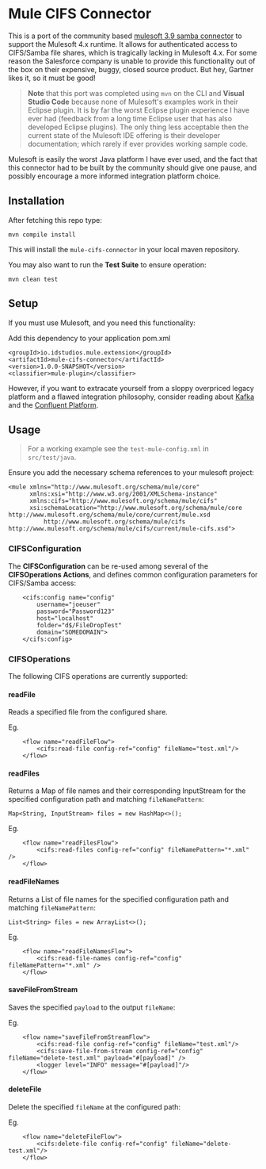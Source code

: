 # Mule CIFS Connector

This is a port of the community based [mulesoft 3.9 samba connector](https://github.com/mulesoft-consulting/samba-connector) to support the Mulesoft 4.x runtime.  It allows for authenticated access to CIFS/Samba file shares, which is tragically lacking in Mulesoft 4.x.  For some reason the Salesforce company is unable to provide this functionality out of the box on their expensive, buggy, closed source product.  But hey, Gartner likes it, so it must be good!

> __Note__ that this port was completed using `mvn` on the CLI and __Visual Studio Code__ because none of Mulesoft's examples work in their Eclipse plugin.  It is by far the worst Eclipse plugin experience I have ever had (feedback from a long time Eclipse user that has also developed Eclipse plugins).  The only thing less acceptable then the current state of the Mulesoft IDE offering is their developer documentation; which rarely if ever provides working sample code.  

Mulesoft is easily the worst Java platform I have ever used, and the fact that this connector had to be built by the community should give one pause, and possibly encourage a more informed integration platform choice. 


## Installation

After fetching this repo type:

`mvn compile install`

This will install the `mule-cifs-connector` in your local maven repository.

You may also want to run the __Test Suite__ to ensure operation:

`mvn clean test`

## Setup

If you must use Mulesoft, and you need this functionality:

Add this dependency to your application pom.xml

```
<groupId>io.idstudios.mule.extension</groupId>
<artifactId>mule-cifs-connector</artifactId>
<version>1.0.0-SNAPSHOT</version>
<classifier>mule-plugin</classifier>
```

However, if you want to extracate yourself from a sloppy overpriced legacy platform and a flawed integration philosophy, consider reading about [Kafka](https://kafka.apache.org/) and the [Confluent Platform](https://www.confluent.io/).

## Usage

> For a working example see the `test-mule-config.xml` in `src/test/java`.

Ensure you add the necessary schema references to your mulesoft project:

```
<mule xmlns="http://www.mulesoft.org/schema/mule/core"
      xmlns:xsi="http://www.w3.org/2001/XMLSchema-instance"
      xmlns:cifs="http://www.mulesoft.org/schema/mule/cifs"
      xsi:schemaLocation="http://www.mulesoft.org/schema/mule/core http://www.mulesoft.org/schema/mule/core/current/mule.xsd
          http://www.mulesoft.org/schema/mule/cifs http://www.mulesoft.org/schema/mule/cifs/current/mule-cifs.xsd">

```

### CIFSConfiguration

The __CIFSConfiguration__ can be re-used among several of the __CIFSOperations Actions__, and defines common configuration parameters for CIFS/Samba access:

```
    <cifs:config name="config" 
        username="joeuser" 
        password="Password123"
        host="localhost"
        folder="d$/FileDropTest"
        domain="SOMEDOMAIN">
    </cifs:config>
```

### CIFSOperations

The following CIFS operations are currently supported:

#### readFile

Reads a specified file from the configured share.

Eg.
```
    <flow name="readFileFlow">
        <cifs:read-file config-ref="config" fileName="test.xml"/>
    </flow>
```

#### readFiles

Returns a Map of file names and their corresponding InputStream for the specified configuration path and matching `fileNamePattern`:

```
Map<String, InputStream> files = new HashMap<>();
```

Eg.
```
    <flow name="readFilesFlow">
        <cifs:read-files config-ref="config" fileNamePattern="*.xml" />
    </flow>
```

#### readFileNames

Returns a List of file names for the specified configuration path and matching `fileNamePattern`:

```
List<String> files = new ArrayList<>();
```

Eg.
```
    <flow name="readFileNamesFlow">
        <cifs:read-file-names config-ref="config" fileNamePattern="*.xml" />
    </flow>
```

#### saveFileFromStream

Saves the specified `payload` to the output `fileName`:

Eg.
```
    <flow name="saveFileFromStreamFlow">
        <cifs:read-file config-ref="config" fileName="test.xml"/>
        <cifs:save-file-from-stream config-ref="config" fileName="delete-test.xml" payload="#[payload]" />
        <logger level="INFO" message="#[payload]"/>
    </flow>
```

#### deleteFile

Delete the specified `fileName` at the configured path:

Eg.
```
    <flow name="deleteFileFlow">
        <cifs:delete-file config-ref="config" fileName="delete-test.xml"/>
    </flow>
```
